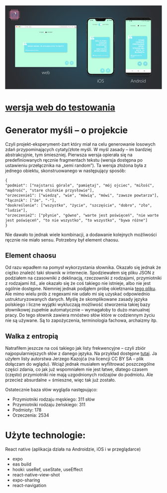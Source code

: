<p align="center">
<img src="https://github.com/nicramu/generator-mysli/blob/master/data/mockup full.png">
</p>

# [wersja web do testowania](https://nicramu.github.io/generator-mysli/)

# Generator myśli – o projekcie
Czyli projekt-eksperyment-żart który miał na celu generowanie losowych zdań przypominających cytaty/złote myśli. W myśl zasady – im bardziej abstrakcyjnie, tym śmieszniej. Pierwsza wersja opierała się na predefiniowanych ręcznie fragmentach tekstu (wersja dostępna po ustawieniu przełącznika na „semi random”). Ta wersja złożona była z jednego obiektu, skonstruowanego w następujący sposób:
```
{
"podmiot": ["najstarsi górale", "pamiętaj", "mój ojciec", "miłość", "mądrość", "stare chińskie przysłowie"],
"orzeczenie1": ["wiedzą", "wie", "mówią", "mówi", "zawsze powtarza"],
"łącznik": ["że", "-"],
"dookreślenie": ["wszystko", "życie", "szczęście", "dobro", "zło", "ludzie"],
"orzeczenie2": ["płynie", "gówno", "warte jest poświęceń", "nie warte jest poświęceń", "to nie wszystko", "to wszystko", "bywa różne"]
}
```
Nie dawało to jednak wiele kombinacji, a dodawanie kolejnych możliwości ręcznie nie miało sensu. Potrzebny był element chaosu.
## Element chaosu
Od razu wpadłem na pomysł wykorzystania słownika. Okazało się jednak że ciężko znaleźć taki słownik w internecie. Spodziewałem się pliku JSON z podziałem na czasowniki z deklinacją, rzeczowniki z rodzajami, przymiotniki z rodzajami itd., ale okazało się że coś takiego nie istnieje, albo nie jest ogólnie dostępne. Niemniej jednak podjąłem próbę okiełznania [tego pliku](https://sjp.pl/sl/odmiany/). Ale mimo wielu prób z regexami nie udało mi się uzyskać odpowiednio ustrukturyzowanych danych. Myślę że skomplikowane zasady języka polskiego i liczne wyjątki wykluczają możliwość stworzenia takiej bazy słownikowej zupełnie automatycznie – wymagałoby to dużo manualnej pracy. Do tego słownik zawiera mnóstwo słów które w codziennym życiu nie są używane. Są to zapożyczenia, terminologia fachowa, archaizmy itp.
## Walka z entropią
Natrafiłem jeszcze na coś takiego jak listy frekwencyjne – czyli zbiór najpopularniejszych słów z danego języka. Na przykład dostępne [tutaj](https://pl.wiktionary.org/wiki/Kategoria:Listy_frekwencyjne). Ja użyłem listy autorstwa Jerzego Kazojća (na licencji CC BY SA – plik dołączam do wglądu). Wciąż jednak musiałem wyfiltrować poszczególne części zdania, co jak już wspomniałem nie jest łatwe, dlatego czasem (często) przymiotniki nie mają uzgodnionych rodzajów do podmiotu. Ale przecież absurdalne = śmieszne, więc tak już zostało. 

Ostatecznie baza słów wygląda następująco:
- Przymiotniki rodzaju męskiego: 311 słów
- Przymiotniki rodzaju żeńskiego: 311
- Podmioty: 178
- Orzeczenia: 2534
# Użyte technologie:
React native (aplikacja działa na Androidzie, iOS i w przeglądarce)
- expo
- eas build
- hooki: useRef, useState, useEffect
- react-native-view-shot
- expo-sharing
- react-navigation
